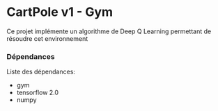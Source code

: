# CartPole v1 - Gym

<p>Ce projet implémente un algorithme de Deep Q Learning permettant de résoudre cet environnement</p>

### Dépendances

<p>Liste des dépendances:</p>
<ul>
    <li>gym</li>
    <li>tensorflow 2.0</li>
    <li>numpy</li>
</ul>





